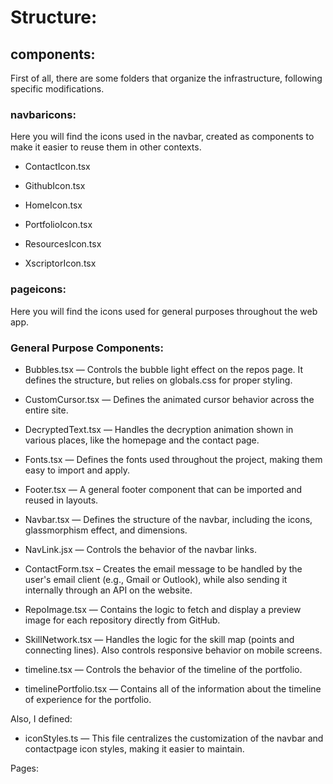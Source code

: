 # Structure:
## components:
First of all, there are some folders that organize the infrastructure, following specific modifications.

### navbaricons:
Here you will find the icons used in the navbar, created as components to make it easier to reuse them in other contexts.

* ContactIcon.tsx

* GithubIcon.tsx

* HomeIcon.tsx

* PortfolioIcon.tsx

* ResourcesIcon.tsx

* XscriptorIcon.tsx

### pageicons:
Here you will find the icons used for general purposes throughout the web app.

### General Purpose Components:
* Bubbles.tsx — Controls the bubble light effect on the repos page. It defines the structure, but relies on globals.css for proper styling.

* CustomCursor.tsx — Defines the animated cursor behavior across the entire site.

* DecryptedText.tsx — Handles the decryption animation shown in various places, like the homepage and the contact page.

* Fonts.tsx — Defines the fonts used throughout the project, making them easy to import and apply.

* Footer.tsx — A general footer component that can be imported and reused in layouts.

* Navbar.tsx — Defines the structure of the navbar, including the icons, glassmorphism effect, and dimensions.

* NavLink.jsx — Controls the behavior of the navbar links.

* ContactForm.tsx – Creates the email message to be handled by the user's email client (e.g., Gmail or Outlook), while also sending it internally through an API on the website.

* RepoImage.tsx — Contains the logic to fetch and display a preview image for each repository directly from GitHub.

* SkillNetwork.tsx — Handles the logic for the skill map (points and connecting lines). Also controls responsive behavior on mobile screens.

* timeline.tsx — Controls the behavior of the timeline of the portfolio.

* timelinePortfolio.tsx — Contains all of the information about the timeline of experience for the portfolio.

Also, I defined:

* iconStyles.ts — This file centralizes the customization of the navbar and contactpage icon styles, making it easier to maintain.

Pages: